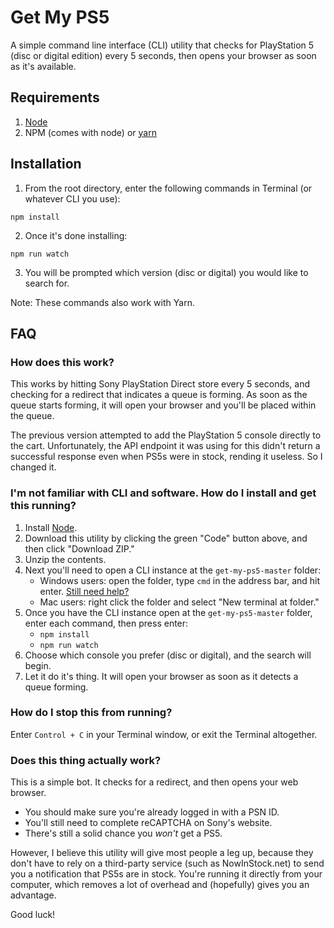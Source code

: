 # Get My PS5
A simple command line interface (CLI) utility that checks for PlayStation 5 (disc or digital edition) every 5 seconds, then opens your browser as soon as it's available.

## Requirements

1. [Node](https://nodejs.org/en/)
1. NPM (comes with node) or [yarn](https://classic.yarnpkg.com/en/docs/install)

## Installation


1. From the root directory, enter the following commands in Terminal (or whatever CLI you use):
```
npm install
```
2. Once it's done installing:
```
npm run watch
```
3. You will be prompted which version (disc or digital) you would like to search for.

Note: These commands also work with Yarn.

## FAQ

### How does this work?

This works by hitting Sony PlayStation Direct store every 5 seconds, and checking for a redirect that indicates a queue is forming. As soon as the queue starts forming, it will open your browser and you'll be placed within the queue.

The previous version attempted to add the PlayStation 5 console directly to the cart. Unfortunately, the API endpoint it was using for this didn't return a successful response even when PS5s were in stock, rending it useless. So I changed it.

### I'm not familiar with CLI and software. How do I install and get this running?

1. Install [Node](https://nodejs.org/en/).
1. Download this utility by clicking the green "Code" button above, and then click "Download ZIP."
1. Unzip the contents.
1. Next you'll need to open a CLI instance at the `get-my-ps5-master` folder:
    * Windows users: open the folder, type `cmd` in the address bar, and hit enter. [Still need help?](https://www.itechtics.com/open-command-window-folder/#:~:text=You%20can%20open%20a%20command,be%20opened%20in%20the%20folder.)
    * Mac users: right click the folder and select "New terminal at folder."
1. Once you have the CLI instance open at the `get-my-ps5-master` folder, enter each command, then press enter:
    * `npm install`
    * `npm run watch`
1. Choose which console you prefer (disc or digital), and the search will begin.
1. Let it do it's thing. It will open your browser as soon as it detects a queue forming.

### How do I stop this from running?

Enter `Control + C` in your Terminal window, or exit the Terminal altogether.

### Does this thing actually work?

This is a simple bot. It checks for a redirect, and then opens your web browser. 
* You should make sure you're already logged in with a PSN ID.
* You'll still need to complete reCAPTCHA on Sony's website.
* There's still a solid chance you _won't_ get a PS5.

However, I believe this utility will give most people a leg up, because they don't have to rely on a third-party service (such as NowInStock.net) to send you a notification that PS5s are in stock. You're running it directly from your computer, which removes a lot of overhead and (hopefully) gives you an advantage.

Good luck!